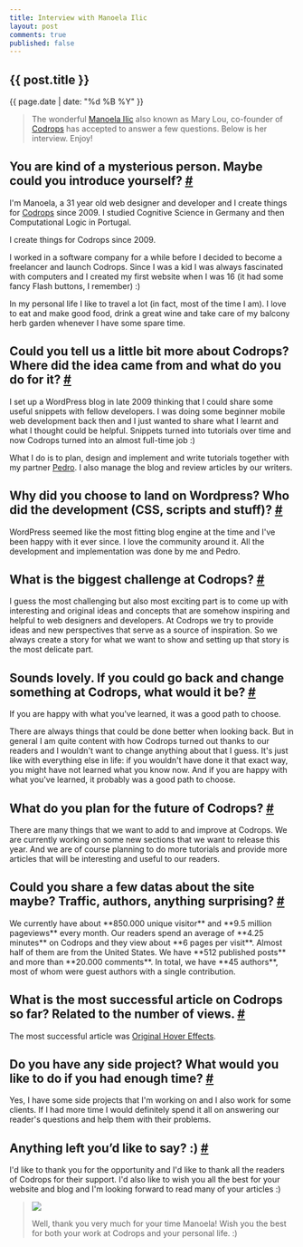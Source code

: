 ```yaml
---
title: Interview with Manoela Ilic
layout: post
comments: true
published: false
---
```


<section>
<h1>{{ post.title }}</h1>
<p class="date">{{ page.date | date: "%d %B %Y" }}</p>

<blockquote><p>The wonderful <a href="https://twitter.com/crnacura">Manoela Ilic</a> also known as Mary Lou, co-founder of <a href="http://tympanus.net/codrops/">Codrops</a> has accepted to answer a few questions. Below is her interview. Enjoy!</p></blockquote>

</section>
<section id="introduction">
<h2 class="h4"><span class="fontawesome-comments icon-left"></span>You are kind of a mysterious person. Maybe could you introduce yourself? <a href="#introduction" class="section-anchor">#</a></h2>
<p>I'm Manoela, a 31 year old web designer and developer and I create things for <a href="http://tympanus.net/codrops/">Codrops</a> since 2009. I studied Cognitive Science in Germany and then Computational Logic in Portugal.</p>
<p class="pull-quote--right">I create things for Codrops since 2009.</p>
<p>I worked in a software company for a while before I decided to become a freelancer and launch Codrops. Since I was a kid I was always fascinated with computers and I created my first website when I was 16 (it had some fancy Flash buttons, I remember) :)</p>
<p>In my personal life I like to travel a lot (in fact, most of the time I am). I love to eat and make good food, drink a great wine and take care of my balcony herb garden whenever I have some spare time.</p>
</section>
<section id="codrops">
<h2 class="h4"><span class="fontawesome-comments icon-left"></span>Could you tell us a little bit more about Codrops? Where did the idea came from and what do you do for it? <a href="#codrops" class="section-anchor">#</a></h2>

<p>I set up a WordPress blog in late 2009 thinking that I could share some useful snippets with fellow developers. I was doing some beginner mobile web development back then and I just wanted to share what I learnt and what I thought could be helpful. Snippets turned into tutorials over time and now Codrops turned into an almost full-time job :)  </p>
<p>What I do is to plan, design and implement and write tutorials together with my partner <a href="https://twitter.com/o_telho">Pedro</a>. I also manage the blog and review articles by our writers.</p>
</section>
<section id="why-wordpress">
<h2 class="h4"><span class="fontawesome-comments icon-left"></span>Why did you choose to land on Wordpress? Who did the development (CSS, scripts and stuff)? <a href="#why-wordpress" class="section-anchor">#</a></h2>

<p>WordPress seemed like the most fitting blog engine at the time and I've been happy with it ever since. I love the community around it. 
All the development and implementation was done by me and Pedro.</p>
</section>

<section id="biggest-challenge">
<h2 class="h4"><span class="fontawesome-comments icon-left"></span>What is the biggest challenge at Codrops? <a href="#biggest-challenge" class="section-anchor">#</a></h2>

<p>I guess the most challenging but also most exciting part is to come up with interesting and original ideas and concepts that are somehow inspiring and helpful to web designers and developers. At Codrops we try to provide ideas and new perspectives that serve as a source of inspiration. So we always create a story for what we want to show and setting up that story is the most delicate part. </p>
</section>
<section id="change-something">
<h2 class="h4"><span class="fontawesome-comments icon-left"></span>Sounds lovely. If you could go back and change something at Codrops, what would it be? <a href="#change-something" class="section-anchor">#</a></h2>

<p class="pull-quote--right">If you are happy with what you've learned, it was a good path to choose.</p>

<p>There are always things that could be done better when looking back. But in general I am quite content with how Codrops turned out thanks to our readers and I wouldn't want to change anything about that I guess. It's just like with everything else in life: if you wouldn't have done it that exact way, you might have not learned what you know now. And if you are happy with what you've learned, it probably was a good path to choose. </p>
</section>
<section id="future-of-codrops">
<h2 class="h4"><span class="fontawesome-comments icon-left"></span>What do you plan for the future of Codrops? <a href="#future-of-codrops" class="section-anchor">#</a></h2>

<p>There are many things that we want to add to and improve at Codrops. We are currently working on some new sections that we want to release this year. And we are of course planning to do more tutorials and provide more articles that will be interesting and useful to our readers.</p>
</section>
<section id="data">
<h2 class="h4"><span class="fontawesome-comments icon-left"></span>Could you share a few datas about the site maybe? Traffic, authors, anything surprising? <a href="#data" class="section-anchor">#</a></h2>

<p>We currently have about **850.000 unique visitor** and **9.5 million pageviews** every month. Our readers spend an average of **4.25 minutes** on Codrops and they view about **6 pages per visit**. Almost half of them are from the United States. We have **512 published posts** and more than **20.000 comments**. In total, we have **45 authors**, most of whom were guest authors with a single contribution. </p>
</section>
<section id="best-codrops-article">
<h2 class="h4"><span class="fontawesome-comments icon-left"></span>What is the most successful article on Codrops so far? Related to the number of views. <a href="#best-codrops-article" class="section-anchor">#</a></h2>

<p>The most successful article was <a href="http://tympanus.net/codrops/2011/11/02/original-hover-effects-with-css3/">Original Hover Effects</a>.</p>
</section>
<section id="side-projects">
<h2 class="h4"><span class="fontawesome-comments icon-left"></span>Do you have any side project? What would you like to do if you had enough time? <a href="#side-projects" class="section-anchor">#</a></h2>

<p>Yes, I have some side projects that I'm working on and I also work for some clients. If I had more time I would definitely spend it all on answering our reader's questions and help them with their problems. </p>
</section>
<section id="final-words">
<h2 class="h4"><span class="fontawesome-comments icon-left"></span>Anything left you’d like to say? :) <a href="#final-words" class="section-anchor">#</a></h2>

<p>I'd like to thank you for the opportunity and I'd like to thank all the readers of Codrops for their support. I'd also like to wish you all the best for your website and blog and I'm looking forward to read many of your articles :)</p>

<blockquote class="clearfix">
	<img class="pull-image--left" src="http://www.gravatar.com/avatar/a35237134b23b6eb90c58d71c82c6464?s=200">
	<p>Well, thank you very much for your time Manoela! Wish you the best for both your work at Codrops and your personal life. :)</p>
</blockquote>
</section>
